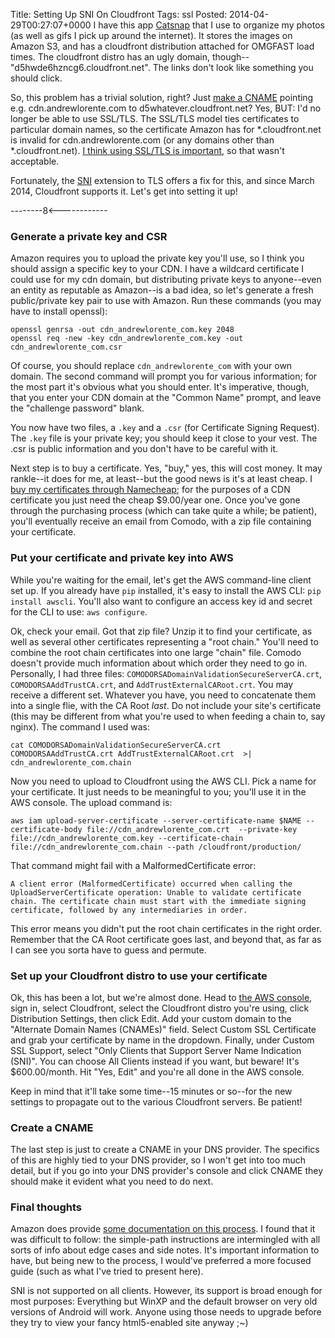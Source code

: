 Title: Setting Up SNI On Cloudfront
Tags:
    ssl
Posted: 2014-04-29T00:27:07+0000
I have this app [Catsnap](http://catsnap.andrewlorente.com) that I use to organize my photos (as well as gifs I pick up around the internet). It stores the images on Amazon S3, and has a cloudfront distribution attached for OMGFAST load times. The cloudfront distro has an ugly domain, though--"d5hwde6hzncg6.cloudfront.net". The links don't look like something you should click.

So, this problem has a trivial solution, right? Just [make a CNAME](http://www.petekeen.net/dns-the-good-parts) pointing e.g. cdn.andrewlorente.com to d5whatever.cloudfront.net? Yes, BUT: I'd no longer be able to use SSL/TLS. The SSL/TLS model ties certificates to particular domain names, so the certificate Amazon has for \*.cloudfront.net is invalid for cdn.andrewlorente.com (or any domains other than \*.cloudfront.net). [I think using SSL/TLS is important](https://www.tbray.org/ongoing/When/201x/2012/12/02/HTTPS), so that wasn't acceptable.

Fortunately, the [SNI](http://en.wikipedia.org/wiki/Server_Name_Indication) extension to TLS offers a fix for this, and since March 2014, Cloudfront supports it. Let's get into setting it up!

--------8<------------

### Generate a private key and CSR

Amazon requires you to upload the private key you'll use, so I think you should assign a specific key to your CDN. I have a wildcard certificate I could use for my cdn domain, but distributing private keys to anyone--even an entity as reputable as Amazon--is a bad idea, so let's generate a fresh public/private key pair to use with Amazon. Run these commands (you may have to install openssl):

```
openssl genrsa -out cdn_andrewlorente_com.key 2048
openssl req -new -key cdn_andrewlorente_com.key -out cdn_andrewlorente_com.csr
```

Of course, you should replace `cdn_andrewlorente_com` with your own domain. The second command will prompt you for various information; for the most part it's obvious what you should enter. It's imperative, though, that you enter your CDN domain at the "Common Name" prompt, and leave the "challenge password" blank.

You now have two files, a `.key` and a `.csr` (for Certificate Signing Request). The `.key` file is your private key; you should keep it close to your vest. The .csr is public information and you don't have to be careful with it.

Next step is to buy a certificate. Yes, "buy," yes, this will cost money. It may rankle--it does for me, at least--but the good news is it's at least cheap. I [buy my certificates through Namecheap](https://www.namecheap.com/security/ssl-certificates/domain-validation.aspx); for the purposes of a CDN certificate you just need the cheap $9.00/year one. Once you've gone through the purchasing process (which can take quite a while; be patient), you'll eventually receive an email from Comodo, with a zip file containing your certificate.

### Put your certificate and private key into AWS

While you're waiting for the email, let's get the AWS command-line client set up. If you already have `pip` installed, it's easy to install the AWS CLI: `pip install awscli`. You'll also want to configure an access key id and secret for the CLI to use: `aws configure`.

Ok, check your email. Got that zip file? Unzip it to find your certificate, as well as several other certificates representing a "root chain." You'll need to combine the root chain certificates into one large "chain" file. Comodo doesn't provide much information about which order they need to go in. Personally, I had three files: `COMODORSADomainValidationSecureServerCA.crt`, `COMODORSAAddTrustCA.crt`, and `AddTrustExternalCARoot.crt`. You may receive a different set. Whatever you have, you need to concatenate them into a single flie, with the CA Root _last_. Do not include your site's certificate (this may be different from what you're used to when feeding a chain to, say nginx). The command I used was:

```
cat COMODORSADomainValidationSecureServerCA.crt COMODORSAAddTrustCA.crt AddTrustExternalCARoot.crt  >| cdn_andrewlorente_com.chain
```

Now you need to upload to Cloudfront using the AWS CLI. Pick a name for your certificate. It just needs to be meaningful to you; you'll use it in the AWS console. The upload command is:

```
aws iam upload-server-certificate --server-certificate-name $NAME --certificate-body file://cdn_andrewlorente_com.crt  --private-key file://cdn_andrewlorente_com.key --certificate-chain file://cdn_andrewlorente_com.chain --path /cloudfront/production/
```

That command might fail with a MalformedCertificate error:

```
A client error (MalformedCertificate) occurred when calling the UploadServerCertificate operation: Unable to validate certificate chain. The certificate chain must start with the immediate signing certificate, followed by any intermediaries in order.
```

This error means you didn't put the root chain certificates in the right order. Remember that the CA Root certificate goes last, and beyond that, as far as I can see you sorta have to guess and permute.

### Set up your Cloudfront distro to use your certificate

Ok, this has been a lot, but we're almost done. Head to [the AWS console](https://console.aws.amazon.com), sign in, select Cloudfront, select the Cloudfront distro you're using, click Distribution Settings, then click Edit. Add your custom domain to the "Alternate Domain Names (CNAMEs)" field. Select Custom SSL Certificate and grab your certificate by name in the dropdown. Finally, under Custom SSL Support, select "Only Clients that Support Server Name Indication (SNI)". You can choose All Clients instead if you want, but beware! It's $600.00/month. Hit "Yes, Edit" and you're all done in the AWS console.

Keep in mind that it'll take some time--15 minutes or so--for the new settings to propagate out to the various Cloudfront servers. Be patient!

### Create a CNAME

The last step is just to create a CNAME in your DNS provider. The specifics of this are highly tied to your DNS provider, so I won't get into too much detail, but if you go into your DNS provider's console and click CNAME they should make it evident what you need to do next.

### Final thoughts

Amazon does provide [some documentation on this process](http://docs.aws.amazon.com/AmazonCloudFront/latest/DeveloperGuide/SecureConnections.html#CNAMEsAndHTTPS). I found that it was difficult to follow: the simple-path instructions are intermingled with all sorts of info about edge cases and side notes. It's important information to have, but being new to the process, I would've preferred a more focused guide (such as what I've tried to present here).

SNI is not supported on all clients. However, its support is broad enough for most purposes: Everything but WinXP and the default browser on very old versions of Android will work. Anyone using those needs to upgrade before they try to view your fancy html5-enabled site anyway ;~)
